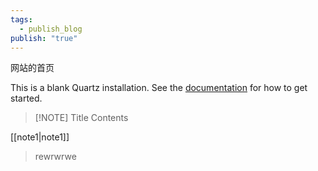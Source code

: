 ```yaml
---
tags:
  - publish_blog
publish: "true"
---
```



网站的首页

This is a blank Quartz installation.
See the [documentation](https://quartz.jzhao.xyz) for how to get started.

> [!NOTE] Title
> Contents

[[note1|note1]]

> rewrwrwe